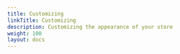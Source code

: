 ```yaml
---
title: Customizing
linkTitle: Customizing
description: Customizing the appearance of your store
weight: 100
layout: docs
---
```

